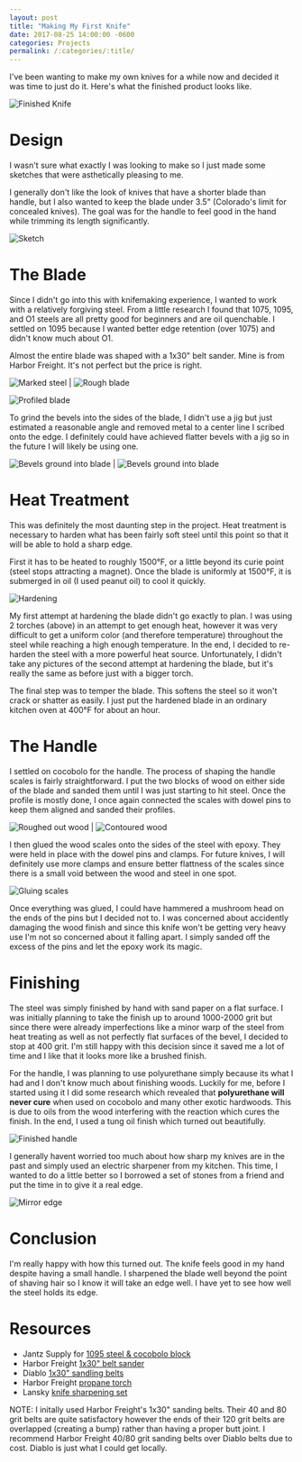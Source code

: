 ```yaml
---
layout: post
title: "Making My First Knife"
date: 2017-08-25 14:00:00 -0600
categories: Projects
permalink: /:categories/:title/
---
```


I've been wanting to make my own knives for a while now and decided it was time to just do it.
Here's what the finished product looks like.

![Finished Knife]({{base-url}}/assets/first-knife/finished-2.jpg)

<!--description-->

# Design

I wasn't sure what exactly I was looking to make so I just made some sketches that were asthetically pleasing to me.

I generally don't like the look of knives that have a shorter blade than handle, but I also wanted to keep the blade under 3.5" (Colorado's limit for concealed knives). The goal was for the handle to feel good in the hand while trimming its length significantly.

![Sketch]({{base-url}}/assets/first-knife/sketch-2.jpg)

# The Blade

Since I didn't go into this with knifemaking experience, I wanted to work with a relatively forgiving steel. From a little research I found that 1075, 1095, and O1 steels are all pretty good for beginners and are oil quenchable. I settled on 1095 because I wanted better edge retention (over 1075) and didn't know much about O1.

Almost the entire blade was shaped with a 1x30" belt sander. Mine is from Harbor Freight. It's not perfect but the price is right.

![Marked steel]({{base-url}}/assets/first-knife/marked-steel.jpg) | ![Rough blade]({{base-url}}/assets/first-knife/rough-blade.jpg)

![Profiled blade]({{base-url}}/assets/first-knife/profiled-2.jpg)

To grind the bevels into the sides of the blade, I didn't use a jig but just estimated a reasonable angle and removed metal to a center line I scribed onto the edge. I definitely could have achieved flatter bevels with a jig so in the future I will likely be using one.

![Bevels ground into blade]({{base-url}}/assets/first-knife/done-grinding-left.jpg) | ![Bevels ground into blade]({{base-url}}/assets/first-knife/done-grinding-right.jpg)

# Heat Treatment

This was definitely the most daunting step in the project. Heat treatment is necessary to harden what has been fairly soft steel until this point so that it will be able to hold a sharp edge.

First it has to be heated to roughly 1500&deg;F, or a little beyond its curie point (steel stops attracting a magnet). Once the blade is uniformly at 1500&deg;F, it is submerged in oil (I used peanut oil) to cool it quickly.

![Hardening]({{base-url}}/assets/first-knife/heating-steel-2.jpg)

My first attempt at hardening the blade didn't go exactly to plan. I was using 2 torches (above) in an attempt to get enough heat, however it was very difficult to get a uniform color (and therefore temperature) throughout the steel while reaching a high enough temperature. In the end, I decided to re-harden the steel with a more powerful heat source. Unfortunately, I didn't take any pictures of the second attempt at hardening the blade, but it's really the same as before just with a bigger torch.

The final step was to temper the blade. This softens the steel so it won't crack or shatter as easily. I just put the hardened blade in an ordinary kitchen oven at 400&deg;F for about an hour.

# The Handle

I settled on cocobolo for the handle. The process of shaping the handle scales is fairly straightforward. I put the two blocks of wood on either side of the blade and sanded them until I was just starting to hit steel. Once the profile is mostly done, I once again connected the scales with dowel pins to keep them aligned and sanded their profiles.

![Roughed out wood]({{base-url}}/assets/first-knife/rough-wood.jpg) | ![Contoured wood]({{base-url}}/assets/first-knife/smooth-wood.jpg)

I then glued the wood scales onto the sides of the steel with epoxy. They were held in place with the dowel pins and clamps. For future knives, I will definitely use more clamps and ensure better flattness of the scales since there is a small void between the wood and steel in one spot.

![Gluing scales]({{base-url}}/assets/first-knife/gluing-2.jpg)

Once everything was glued, I could have hammered a mushroom head on the ends of the pins but I decided not to. I was concerned about accidently damaging the wood finish and since this knife won't be getting very heavy use I'm not so concerned about it falling apart. I simply sanded off the excess of the pins and let the epoxy work its magic. 

# Finishing

The steel was simply finished by hand with sand paper on a flat surface. I was initially planning to take the finish up to around 1000-2000 grit but since there were already imperfections like a minor warp of the steel from heat treating as well as not perfectly flat surfaces of the bevel, I decided to stop at 400 grit. I'm still happy with this decision since it saved me a lot of time and I like that it looks more like a brushed finish.

For the handle, I was planning to use polyurethane simply because its what I had and I don't know much about finishing woods. Luckily for me, before I started using it I did some research which revealed that **polyurethane will never cure** when used on cocobolo and many other exotic hardwoods. This is due to oils from the wood interfering with the reaction which cures the finish.
In the end, I used a tung oil finish which turned out beautifully.

![Finished handle]({{base-url}}/assets/first-knife/finished-wood-2.jpg)

I generally havent worried too much about how sharp my knives are in the past and simply used an electric sharpener from my kitchen. This time, I wanted to do a little better so I borrowed a set of stones from a friend and put the time in to give it a real edge.

![Mirror edge]({{base-url}}/assets/first-knife/mirror-edge-2.jpg)

# Conclusion

I'm really happy with how this turned out. The knife feels good in my hand despite having a small handle. I sharpened the blade well beyond the point of shaving hair so I know it will take an edge well. I have yet to see how well the steel holds its edge.

# Resources

- Jantz Supply for [1095 steel & cocobolo block](http://www.knifemaking.com)
- Harbor Freight [1x30" belt sander](https://www.harborfreight.com/1-in-x-30-in-belt-sander-60543.html)
- Diablo [1x30" sandling belts](http://www.homedepot.com/p/Diablo-1-in-x-30-in-Assorted-Belt-Pack-3-Piece-DCB130VGPS03G/202830850)
- Harbor Freight [propane torch](https://www.harborfreight.com/propane-torch-91033.html)
- Lansky [knife sharpening set](https://www.amazon.com/Lansky-Deluxe-5-Stone-Sharpening-System/dp/B000B8IEA4/ref=sr_1_3?ie=UTF8&qid=1502920512&sr=8-3&keywords=knife+sharpening+kit)

NOTE: I initally used Harbor Freight's 1x30" sanding belts. Their 40 and 80 grit belts are quite satisfactory however the ends of their 120 grit belts are overlapped (creating a bump) rather than having a proper butt joint. I recommend Harbor Freight 40/80 grit sanding belts over Diablo belts due to cost. Diablo is just what I could get locally.
